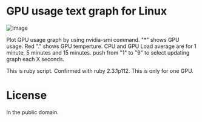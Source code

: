 # GPU usage text graph for Linux

![image](https://user-images.githubusercontent.com/35514258/74076129-7729e300-4a59-11ea-8be7-e04cf889b995.png)

Plot GPU usage graph by using nvidia-smi command.
"*" shows GPU usage. Red "." shows GPU temperture.
CPU and GPU Load average are for 1 minute, 5 minutes and 15 minutes.
push from "1" to "9" to select updating graph each X seconds.

This is ruby script. Confirmed with ruby 2.3.1p112.
This is only for one GPU.

# License
In the public domain.
